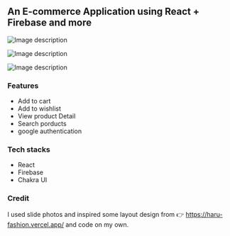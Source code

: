 ## An E-commerce Application using React + Firebase and more

![Image description](https://dev-to-uploads.s3.amazonaws.com/uploads/articles/vsiggbyifofmxqkzg6ws.png)

![Image description](https://dev-to-uploads.s3.amazonaws.com/uploads/articles/bqkyin1qme2l60kyxujs.png)

![Image description](https://dev-to-uploads.s3.amazonaws.com/uploads/articles/qjq6hvjmfrmztkzfr0ub.png)

### Features

-  Add to cart
-  Add to wishlist 
-  View product Detail
-  Search porducts
-  google authentication

### Tech stacks

-  React
-  Firebase
-  Chakra UI

### Credit

I used slide photos and inspired some layout design from 👉 https://haru-fashion.vercel.app/ and code on my own.
